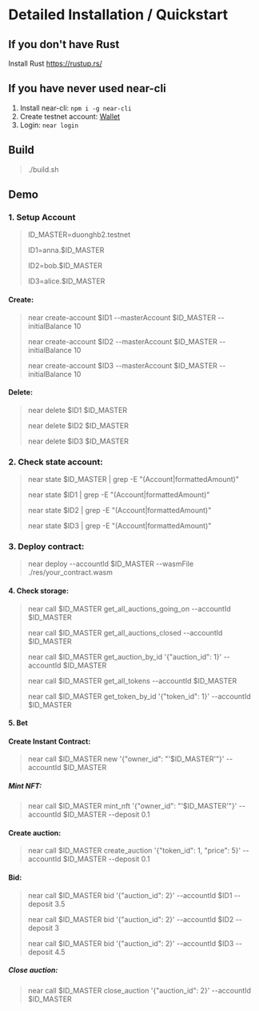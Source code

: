 
# Detailed Installation / Quickstart
## If you don't have Rust
Install Rust https://rustup.rs/
## If you have never used near-cli
1. Install near-cli: `npm i -g near-cli`
2. Create testnet account: [Wallet](https://wallet.testnet.near.org)
3. Login: `near login`

## Build
 >./build.sh
 
## Demo
### 1. Setup Account
> ID_MASTER=duonghb2.testnet
> 
> ID1=anna.$ID_MASTER
> 
> ID2=bob.$ID_MASTER
> 
> ID3=alice.$ID_MASTER

#### Create: 
> near create-account $ID1 --masterAccount $ID_MASTER --initialBalance 10
> 
> near create-account $ID2 --masterAccount $ID_MASTER --initialBalance 10
> 
> near create-account $ID3 --masterAccount $ID_MASTER --initialBalance 10

#### Delete:
> near delete $ID1 $ID_MASTER
> 
> near delete $ID2 $ID_MASTER
> 
> near delete $ID3 $ID_MASTER

### 2. Check state account: 
> near state $ID_MASTER | grep -E "(Account|formattedAmount)"
> 
> near state $ID1 | grep -E "(Account|formattedAmount)"
> 
> near state $ID2 | grep -E "(Account|formattedAmount)"
> 
> near state $ID3 | grep -E "(Account|formattedAmount)"

### 3. Deploy contract:
> near deploy --accountId $ID_MASTER --wasmFile ./res/your_contract.wasm

#### 4. Check storage:
> near call $ID_MASTER get_all_auctions_going_on --accountId $ID_MASTER
> 
> near call $ID_MASTER get_all_auctions_closed --accountId $ID_MASTER
> 
> near call $ID_MASTER get_auction_by_id '{"auction_id": 1}' --accountId $ID_MASTER
> 
> near call $ID_MASTER get_all_tokens --accountId $ID_MASTER
> 
> near call $ID_MASTER get_token_by_id '{"token_id": 1}' --accountId $ID_MASTER

#### 5. Bet
#### Create Instant Contract:
> near call $ID_MASTER new '{"owner_id": "'$ID_MASTER'"}' --accountId $ID_MASTER

##### Mint NFT:
> near call $ID_MASTER mint_nft '{"owner_id": "'$ID_MASTER'"}' --accountId $ID_MASTER --deposit 0.1

#### Create auction:
> near call $ID_MASTER create_auction '{"token_id": 1, "price": 5}' --accountId $ID_MASTER --deposit 0.1

#### Bid:
> near call $ID_MASTER bid '{"auction_id": 2}' --accountId $ID1 --deposit 3.5
> 
> near call $ID_MASTER bid '{"auction_id": 2}' --accountId $ID2 --deposit 3
> 
> near call $ID_MASTER bid '{"auction_id": 2}' --accountId $ID3 --deposit 4.5

##### Close auction:
> near call $ID_MASTER close_auction '{"auction_id": 2}' --accountId $ID_MASTER
